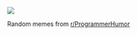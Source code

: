 ![](https://preview.redd.it/u2uqkbsxojee1.png?width=320&crop=smart&auto=webp&s=f12b6220c8f8a623c3bf995b20ee499b1faefd86)

 Random memes from [r/ProgrammerHumor](https://www.reddit.com/r/ProgrammerHumor/)
